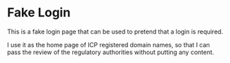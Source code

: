# Fake Login

This is a fake login page that can be used to pretend that a login is required.

I use it as the home page of ICP registered domain names, so that I can pass the review of the regulatory authorities without putting any content.
